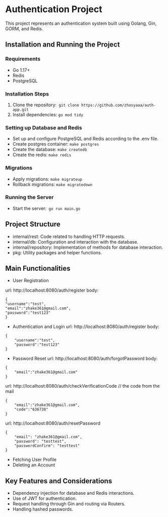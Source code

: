 # Authentication Project

This project represents an authentication system built using Golang, Gin, GORM, and Redis.

## Installation and Running the Project

### Requirements
- Go 1.17+
- Redis
- PostgreSQL

### Installation Steps
1. Clone the repository:``` git clone https://github.com/zhosyaaa/auth-app.git```
2. Install dependencies: ```go mod tidy```

### Setting up Database and Redis
- Set up and configure PostgreSQL and Redis according to the .env file.
- Create postgres container: ```make postgres```
- Create the database: ```make createdb```
- Create the redis: ```make redis```

### Migrations
- Apply migrations: ```make migrateup```
- Rollback migrations: ```make migratedown```

### Running the Server
- Start the server:``` go run main.go```

## Project Structure
- internal/rest: Code related to handling HTTP requests.
- internal/db: Configuration and interaction with the database.
- internal/repository: Implementation of methods for database interaction.
- pkg: Utility packages and helper functions.

## Main Functionalities
- User Registration

url: http://localhost:8080/auth/register
body:
```
{
"username":"test",
"email":"zhake361@gmail.com",
"password":"test123"
}
```

- Authentication and Login
url: http://localhost:8080/auth/register
body:
```
{
    "username":"test",
    "password":"test123"
}
```
- Password Reset
url: http://localhost:8080/auth/forgotPassword
body:
```
{
    "email":"zhake361@gmail.com"
}
```
url: http://localhost:8080/auth/checkVerificationCode
// the code from the mail
```
{
    "email":"zhake361@gmail.com",
    "code":"636738" 
}
```
url: http://localhost:8080/auth/resetPassword
```
{
    "email": "zhake361@gmail.com",
    "password": "testtest",
    "passwordConfirm": "testtest"
}
```
- Fetching User Profile
- Deleting an Account

## Key Features and Considerations
- Dependency injection for database and Redis interactions.
- Use of JWT for authentication.
- Request handling through Gin and routing via Routers.
- Handling hashed passwords.
